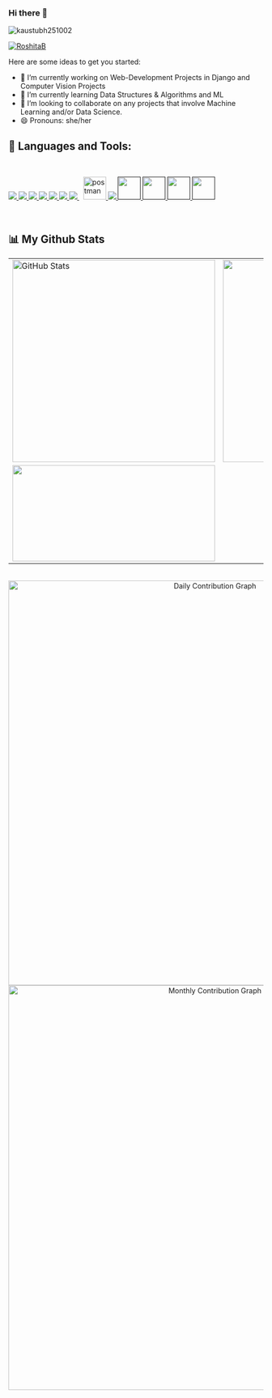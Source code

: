 ### Hi there 👋
<p align="left"> <img src="https://komarev.com/ghpvc/?username=RoshitaB&label=Profile%20views&color=0e75b6&style=flat" alt="kaustubh251002" /> </p>

<p align="left"> <a href="https://github.com/ryo-ma/github-profile-trophy"><img src="https://github-profile-trophy.vercel.app/?username=RoshitaB" alt="RoshitaB" /></a> </p>

<!-- **RoshitaB/RoshitaB** is a ✨ _special_ ✨ repository because its `README.md` (this file) appears on your GitHub profile. -->

Here are some ideas to get you started:

- 🔭 I’m currently working on Web-Development Projects in Django and Computer Vision Projects
- 🌱 I’m currently learning Data Structures & Algorithms and ML
- 👯 I’m looking to collaborate on any projects that involve Machine Learning and/or Data Science.
- 😄 Pronouns: she/her


## 🚀 Languages and Tools:
<br>

<p align="left"> 
    <a href="https://www.java.com" target="_blank"> <img src="https://img.icons8.com/color/48/000000/java-coffee-cup-logo.png"/> </a>
    <a href="https://developer.mozilla.org/en-US/docs/Web/JavaScript" target="_blank"> <img src="https://img.icons8.com/color/48/000000/javascript.png"/> </a> 
    <a href="https://www.w3.org/html/" target="_blank"> <img src="https://img.icons8.com/color/48/000000/html-5.png"/> </a> 
    <a href="https://www.w3schools.com/css/" target="_blank"> <img src="https://img.icons8.com/color/48/000000/css3.png"/> </a> 
    <a href="https://getbootstrap.com" target="_blank"> <img src="https://img.icons8.com/color/48/000000/bootstrap.png"/> </a> 
    <a href="https://www.python.org" target="_blank"> <img src="https://img.icons8.com/color/48/000000/python.png"/> </a> 
    <a style="padding-right:8px;" href="https://www.mysql.com/" target="_blank"> <img src="https://img.icons8.com/fluent/50/000000/mysql-logo.png"/> </a>
    <a href="https://postman.com" target="_blank"> <img src="https://www.vectorlogo.zone/logos/getpostman/getpostman-icon.svg" alt="postman" width="45" height="45"/> </a>   
    <a href="https://git-scm.com/" target="_blank"> <img src="https://img.icons8.com/color/48/000000/git.png"/> </a> 
    <a href="" target="_blank"> <img src="https://img.icons8.com/color/48/000000/c-plus-plus-logo.png" width="45" height="45"/> </a> 
    <a href="" target="_blank"><img src="https://img.icons8.com/color/48/000000/c-programming.png" width="45" height="45"/> </a> 
    <a href="" target="_blank"><img src="https://img.icons8.com/color/48/000000/postgreesql.png" width="45" height="45"/> </a> 
    <a href="" target="_blank"><img src="https://img.icons8.com/color/50/000000/django.png" width="45" height="45"/> </a> 

</p>
<br/>


## 📊 My Github Stats


<div>
    <p align="center">
        <div align="center">
            <table>
                <tr>
                    <td>
                        <img width=400 src="https://github-readme-streak-stats.herokuapp.com/?user=RoshitaB&&show_icons=true&&theme=algolia"  alt="GitHub Stats" />
                    </td>
                    <td>
                        <img width=400 src="https://github-readme-stats.vercel.app/api?username=RoshitaB&&show_icons=true&theme=algolia">
                    </td>
                </tr>
                <tr>
                    <td>
                        <img width=400 height=190 src="https://github-readme-stats.vercel.app/api/top-langs/?username=RoshitaB&layout=compact&hide_border=false&&show_icons=true&&theme=algolia">
                    </td>
                </tr>
            </table>
            <br>
            <img width="800" height="auto" src="https://activity-graph.herokuapp.com/graph?username=RoshitaB&bg_color=050f2c&color=fff&line=0194dd&point=5194f0&area=true" alt="Daily Contribution Graph" />
            <img src="https://github-profile-summary-cards.vercel.app/api/cards/profile-details?username=RoshitaB&theme=nord_bright"  width="800" height="auto"  alt="Monthly Contribution Graph" >
        </div>
    </p>
</div>


